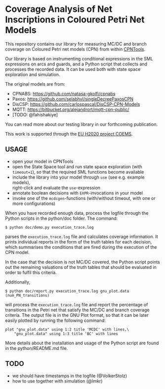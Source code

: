 # Coverage Analysis of Net Inscriptions in Coloured Petri Net Models

This repository contains our library for measuring MC/DC and branch coverage
on Coloured Petri net models (CPN) from within [CPNTools](http://cpntools.org).

Our library is based on instrumenting conditional expressions in the SML
expressions on arcs and guards, and a Python script that collects and processes
the recorded data. It can be used both with state space exploration and
simulation.

The original models are from:
* CPNABS: https://github.com/natasa-gkolfi/cpnabs
* Paxos: https://github.com/selabhvl/singleDecreePaxosCPN
* DisCSP: https://github.com/carlospascal/DisCSP-CPN-Models
* MQTT: https://bitbucket.org/alejandrort/mqtt-cpn-public/
* [TODO: @fahishakiye]

You can read more about our testing library in our forthcoming publication.

This work is supported through the [EU H2020 project COEMS](https://www.coems.eu).

## USAGE
- open your model in CPNTools
- open the State Space tool and
  run state space exploration (with `timeout=1`), so that the required SML
  functions become available
- include the library into your model through `use` (see e.g. example models),  
right-click and evaluate the `use`-expression
- annotate boolean decisions with `EXPR`-invocations in your model
- invoke one of the `mcdcgen`-functions (with/without timeout, with one or more
  configurations)

When you have recorded enough data, process the logfile through the Python
scripts in the python/doc folder. The command: 

```
$ python doc/demo.py execution_trace.log
```

 parses the `execution_trace.log` file and calculates coverage information. It prints individual reports in the form of the truth tables for each decision, which summarises the conditions that are fired during the execution of the CPN model.
   
In the case that the decision is not MC/DC covered, the Python script points out the remaining valuations of the truth tables that should be evaluated in order to fulfil this criteria. 

Additionally, 

```
$ python doc/report.py execution_trace.log gnu_plot.data (num_PN_transitions)
```

will process the `execution_trace.log` file and report the percentage of transitions in the Petri net that satisfy the MC/DC and branch coverage criteria. 
 The output file is in the GNU Plot format, so that it can be later easily plotted by running the following command:
 
 ```
 plot "gnu_plot.data" using 1:2 title 'MCDC' with lines,\
     "gnu_plot.data" using 1:3 title 'BC' with lines
```
More details about the installation and usage of the Python script are found in the python/README.md file.

## TODO

- we should have timestamps in the logfile (@VolkerStolz)
- how to use together with simulation (@lmkr)
